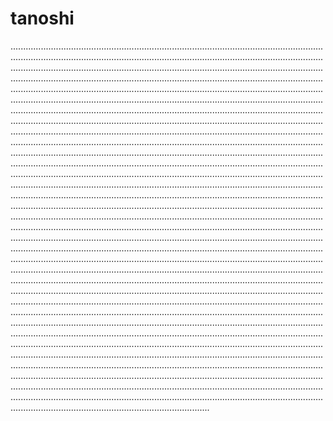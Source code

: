 # tanoshi

.......................................................................................................................................................................................................................................................................................................................................................................................................................................................................................................................................................................................................................................................................................................................................................................................................................................................................................................................................................................................................................................................................................................................................................................................................................................................................................................................................................................................................................................................................................................................................................................................................................................................................................................................................................................................................................................................................................................................................................................................................................................................................................................................................................................................................................................................................................................................................................................................................................................................................................................................................................................................................................................................................................................................................................................................................................................................................................................................................................................................................................................................................................................................................................................................................................................................................................................................................................................................................................................................................................................................................................................................................................................................................................................................................................................................................................................................................................................................................................................................................................................................................................................................................................................................................................................................................................................................................................................................................................................................................